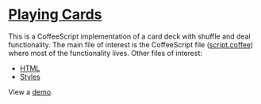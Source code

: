 # [Playing Cards](http://benyarbrough.com/playing-cards/)

This is a CoffeeScript implementation of a card deck with shuffle and deal functionality. The main file of interest is the CoffeeScript file ([script.coffee](https://github.com/benyarb/playing-cards/blob/master/scripts/coffee/script.coffee)) where most of the functionality lives. Other files of interest:

* [HTML](https://github.com/benyarb/playing-cards/blob/master/index.html)
* [Styles](https://github.com/benyarb/playing-cards/blob/master/styles/less/main.less)

View a [demo](http://benyarbrough.com/playing-cards/).
